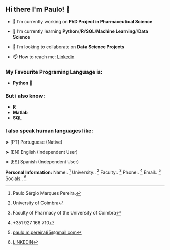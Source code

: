 ## Hi there I'm Paulo! 👋

<!--
**PauloSMP/PauloSMP** is a ✨ _special_ ✨ repository because its `README.md` (this file) appears on your GitHub profile.

Here are some ideas to get you started:

- 🔭 I’m currently working on ...
- 🌱 I’m currently learning ...
- 👯 I’m looking to collaborate on ...
- 🤔 I’m looking for help with ...
- 💬 Ask me about ...
- 📫 How to reach me: ...
- 😄 Pronouns: ...
- ⚡ Fun fact: ...
-->

- 🔭 I’m currently working on **PhD Project in Pharmaceutical Science**
  
- 🌱 I’m currently learning **Python**//**R**/**SQL**/**Machine Learning**//**Data Science**
  
- 👯 I’m looking to collaborate on **Data Science Projects**
  
- 📫 How to reach me: [Linkedin](https://www.linkedin.com/in/paulo-pereira95/)


### My Favourite Programing Language is: 

- **Python** :snake:

### But i also know: 

- **R**
- **Matlab**
- **SQL**

### I also speak human languages like:

➤ [PT] Portuguese (Native)

➤ [EN] English (Independent User)

➤ [ES] Spanish (Independent User)

**Personal Information:**
Name:. [^1] 
University:. [^2]
Faculty:. [^3]
Phone:. [^4]
Email:. [^5]
Socials:. [^6]

[^1]: Paulo Sérgio Marques Pereira.
[^2]: University of Coimbra
[^3]: Faculty of Pharmacy of the University of Coimbra
[^4]: +351 927 166 710
[^5]: paulo.m.pereira95@gmail.com
[^6]: [LINKEDIN](https://www.linkedin.com/in/paulo-pereira95/)

